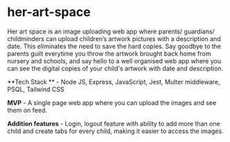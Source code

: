 # her-art-space

Her art space is an image uploading web app where parents/ guardians/ childminders can upload children’s artwork pictures with a description and date. This eliminates the need to save the hard copies.
Say goodbye to the parents guilt everytime you throw the artwork brought back home from nursery and schools, and say hello to a well organised web app where you can see the digital copies of your child's artwork with date and description.

**Tech Stack ** - Node JS, Express, JavaScript, Jest, Multer middleware, PSQL, Tailwind CSS

**MVP** - A single page web app where you can upload the images and see them on feed.

**Addition features** - Login, logout feature with ability to add more than one child and create tabs for every child, making it easier to access the images.
